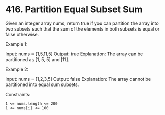# 416. Partition Equal Subset Sum

Given an integer array nums, return true if you can partition the array into two subsets such that the sum of the elements in both subsets is equal or false otherwise.
 

Example 1:

Input: nums = [1,5,11,5]
Output: true
Explanation: The array can be partitioned as [1, 5, 5] and [11].

Example 2:

Input: nums = [1,2,3,5]
Output: false
Explanation: The array cannot be partitioned into equal sum subsets.

 

Constraints:

    1 <= nums.length <= 200
    1 <= nums[i] <= 100

